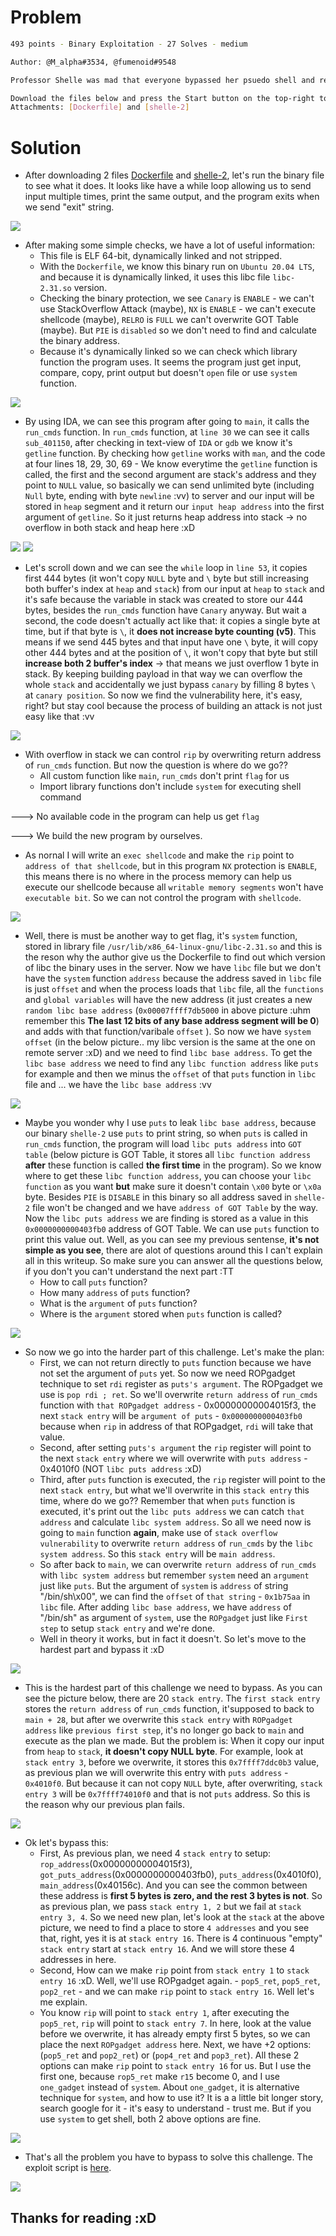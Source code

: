 # Problem

```sh
493 points - Binary Exploitation - 27 Solves - medium

Author: @M_alpha#3534, @fumenoid#9548

Professor Shelle was mad that everyone bypassed her psuedo shell and read the flag, Now she removed the vulnerability and thinks that the new strict-psuedo shell is secure.. hah, time to prove her wrong.

Download the files below and press the Start button on the top-right to begin this challenge.
Attachments: [Dockerfile] and [shelle-2] 
```

# Solution
- After downloading 2 files [Dockerfile](challenge/Dockerfile) and [shelle-2](challenge/shelle-2), let's run the binary file to see what it does. It looks like have a while loop allowing us to send input multiple times, print the same output, and the program exits when we send "exit" string.


<img src="tmp/begin.png">

- After making some simple checks, we have a lot of useful information:
	+ This file is ELF 64-bit, dynamically linked and not stripped.
	+ With the `Dockerfile`, we know this binary run on `Ubuntu 20.04 LTS`, and because it is dynamically linked, it uses this libc file `libc-2.31.so` version.
	+ Checking the binary protection, we see `Canary` is `ENABLE` - we can't use StackOverflow Attack (maybe), `NX` is `ENABLE` - we can't execute shellcode (maybe), `RELRO` is `FULL` we can't overwrite GOT Table (maybe). But `PIE` is `disabled` so we don't need to find and calculate the binary address.
	+ Because it's dynamically linked so we can check which library function the program uses. It seems the program just get input, compare, copy, print output but doesn't `open` file or use `system` function.  


<img src="tmp/precheck.png">

- By using IDA, we can see this program after going to `main`, it calls the `run_cmds` function. In `run_cmds` function, at `line 30` we can see it calls `sub_401150`, after checking in text-view of `IDA` or `gdb` we know it's `getline` function.  By checking how `getline` works with `man`, and the code at four lines 18, 29, 30, 69 - We know everytime the `getline` function is called, the first and the second argument are stack's address and they point to `NULL` value, so basically we can send unlimited byte (including `Null` byte, ending with byte `newline` :vv) to server and our input will be stored in `heap` segment and it return our `input heap address` into the first argument of `getline`. So it just returns heap address into stack -> no overflow in both stack and heap here :xD  


<img src="tmp/getline-1.png">
<img src="tmp/man-getline.png">

- Let's scroll down and we can see the `while` loop in `line 53`, it copies first 444 bytes (it won't copy `NULL` byte and `\` byte but still increasing both buffer's index at `heap` and `stack`) from our input at `heap` to `stack` and it's safe because the variable in stack was created to store our 444 bytes, besides the `run_cmds` function have `Canary` anyway. But wait a second, the code doesn't actually act like that: it copies a single byte at time, but if that byte is `\`, it **does not increase byte counting (v5)**. This means if we send 445 bytes and that input have one `\` byte, it will copy other 444 bytes and at the position of `\`, it won't copy that byte but still **increase both 2 buffer's index**  -> that means we just overflow 1 byte in stack. By keeping building payload in that way we can overflow the whole `stack` and accidentally we just bypass `canary` by filling 8 bytes `\` at `canary position`. So now we find the vulnerability here, it's easy, right? but stay cool because the process of building an attack is not just easy like that :vv


<img src="tmp/vuln.png">

- With overflow in stack we can control `rip` by overwriting return address of `run_cmds` function. But now the question is where do we go??
	+ All custom function like `main`, `run_cmds` don't print `flag` for us
	+ Import library functions don't include `system` for executing shell command

---> No available code in the program can help us get `flag`

---> We build the new program by ourselves.

- As nornal I will write an `exec shellcode` and make the `rip` point to `address of that shellcode`, but in this program `NX` protection is `ENABLE`, this means there is no where in the process memory can help us execute our shellcode because all `writable memory segments` won't have `executable bit`. So we can not control the program with `shellcode`.


<img src="tmp/vmmap.png">

- Well, there is must be another way to get flag, it's `system` function, stored in library file `/usr/lib/x86_64-linux-gnu/libc-2.31.so`  and this is the reson why the author give us the Dockerfile to find out which version of libc the binary uses in the server. Now we have `libc` file but we don't have the `system` function `address` because the address saved in `libc` file is just `offset` and when the process loads that `libc` file, all the `functions` and `global variables` will have the new address (it just creates a new `random libc base address` (`0x00007ffff7db5000` in above picture :uhm remember this **The last 12 bits of any base address segment will be 0**) and adds with that function/varibale `offset` ). So now we have `system offset` (in the below picture.. my libc version is the same at the one on remote server :xD) and we need to find `libc base address`. To  get the `libc base address` we need to find any `libc function address` like `puts` for example and then we minus the `offset` of that `puts` function in `libc` file and ... we have the `libc base address` :vv


<img src="tmp/libc_base.png">

- Maybe you wonder why I use `puts` to leak `libc base address`, because our binary `shelle-2` use `puts` to print string, so when `puts` is called in `run_cmds` function, the program will load `libc puts address` into `GOT table` (below picture is GOT Table, it stores all `libc function address` **after** these function is called **the first time** in the program). So we know where to get these `libc function address`, you can choose your `libc function` as you want **but** make sure it doesn't contain `\x00` byte or `\x0a` byte. Besides `PIE` is `DISABLE` in this binary so all address saved in `shelle-2` file won't be changed and we have `address of GOT Table` by the way. Now the `libc puts address` we are finding is stored as a value in this `0x0000000000403fb0` address of GOT Table. We can use `puts` function to print this value out. Well, as you can see my previous sentense, **it's not simple as you see**, there are alot of questions around this I can't explain all in this writeup. So make sure you can answer all the questions below, if you don't you can't understand the next part :TT 
	+ How to call `puts` function?
	+ How many `address` of `puts` function?
	+ What is the `argument` of `puts` function?
	+ Where is the `argument`  stored when `puts` function is called? 


<img src="tmp/objdump.png">

- So now we go into the harder part of this challenge. Let's make the plan:
	+ First, we can not return directly to `puts` function because we have not set the argument of `puts` yet. So now we need ROPgadget technique to set `rdi` register as `puts's argument`. The ROPgadget we use is `pop rdi ; ret`. So we'll overwrite `return address` of `run_cmds` function with `that ROPgadget address` - 0x00000000004015f3, the next `stack entry` will be `argument of puts` - `0x0000000000403fb0` because when `rip` in address of that ROPgadget, `rdi` will take that value.
	+ Second, after setting `puts's argument` the `rip` register will point to the next `stack entry` where we will overwrite with `puts address` - 0x4010f0 (NOT `libc puts address` :xD)
	+ Third, after `puts` function is executed, the `rip` register will point to the next `stack entry`, but what we'll overwrite in this `stack entry` this time, where do we go?? Remember that when `puts` function is executed, it's print out the `libc puts address` we can catch `that address` and calculate `libc system address`. So all we need now is going to `main` function **again**, make use of `stack overflow vulnerability` to overwrite `return address` of `run_cmds` by the `libc system address`. So this `stack entry` will be `main address`.
	+ So after back to `main`, we can overwrite `return address` of `run_cmds` with `libc system address` but remember `system` need an `argument` just like `puts`. But the argument of `system` is `address` of string "/bin/sh\x00", we can find the `offset` of `that string` - `0x1b75aa` in `libc` file. After adding `libc base address`, we have `address` of "/bin/sh" as argument of `system`, use the `ROPgadget` just like `First step` to setup `stack entry` and we're done.
	+ Well in theory it works, but in fact it doesn't. So let's move to the hardest part and bypass it :xD 


<img src="tmp/poprdiret.png">

- This is the hardest part of this challenge we need to bypass. As you can see the picture below, there are 20 `stack entry`. The `first stack entry` stores the `return address` of `run_cmds` function, it'supposed to back to `main + 28`, but after we overwrite this `stack entry` with `ROPgadget address` like `previous first step`, it's no longer go back to `main` and execute as the plan we made. But the problem is: When it copy our input from `heap` to `stack`, **it doesn't copy NULL byte**. For example, look at `stack entry 3`, before we overwrite, it stores this `0x7ffff7ddc0b3` value, as previous plan we will overwrite this entry with `puts address` - `0x4010f0`. But because it can not copy `NULL` byte, after overwriting, `stack entry 3` will be `0x7ffff74010f0` and that is not `puts` address. So this is the reason why our previous plan fails. 


<img src="tmp/runcmds_return.png">

- Ok let's bypass this:
	+ First, As previous plan, we need 4 `stack entry` to setup: `rop_address`(0x00000000004015f3), `got_puts_address`(0x0000000000403fb0), `puts_address`(0x4010f0), `main_address`(0x40156c). And you can see the common between these address is **first 5 bytes is zero, and the rest 3 bytes is not**. So as previous plan, we pass `stack entry 1, 2` but we fail at `stack entry 3, 4`. So we need new plan, let's look at the `stack` at the above picture, we need to find a place to store `4 addresses` and you see that, right, yes it is at `stack entry 16`. There is 4 continuous "empty" `stack entry` start at `stack entry 16`. And we will store these 4 addresses in here.
	+ Second, How can we make `rip` point from `stack entry 1` to `stack entry 16` :xD. Well, we'll use ROPgadget again. - `pop5_ret`, `pop5_ret`, `pop2_ret` - and we can make `rip` point to `stack entry 16`. Well let's me explain.
	+ You know `rip` will point to `stack entry 1`, after executing the `pop5_ret`, `rip` will point to `stack entry 7`. In here, look at the value before we overwrite, it has already empty first 5 bytes, so we can place the next `ROPgadget address` here. Next, we have +2 options: (`pop5_ret` and `pop2_ret`) or (`pop4_ret` and `pop3_ret`). All these 2 options can make `rip` point to `stack entry 16` for us. But I use the first one, because `rop5_ret` make `r15` become 0, and I use `one_gadget` instead of `system`. About `one_gadget`, it is alternative technique for `system`, and how to use it? It is a a little bit longer story, search google for it - it's easy to understand - trust me. But if you use `system` to get shell, both 2 above options are fine. 


<img src="tmp/ropp2.png">


- That's all the problem you have to bypass to solve this challenge. The exploit script is [here](solve/solve.py). 


<img src="tmp/result.png">

## Thanks for reading :xD